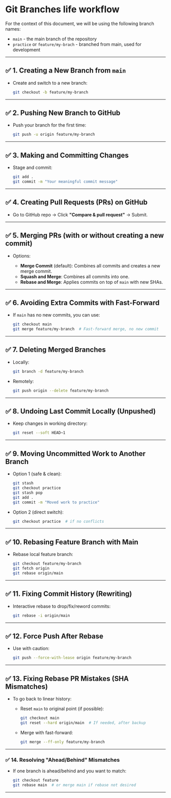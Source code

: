 # Git Branches life workflow

<!-- TODO: Complement using chat history for specific context of usage and examples. -->

For the context of this document, we will be using the following branch names:

- `main` - the main branch of the repository
- `practice` or `feature/my-brach` - branched from main, used for development

---

## ✅ **1. Creating a New Branch from `main`**

- Create and switch to a new branch:

  ```bash
  git checkout -b feature/my-branch
  ```

---

## ✅ **2. Pushing New Branch to GitHub**

- Push your branch for the first time:

  ```bash
  git push -u origin feature/my-branch
  ```

---

## ✅ **3. Making and Committing Changes**

- Stage and commit:

  ```bash
  git add .
  git commit -m "Your meaningful commit message"
  ```

---

## ✅ **4. Creating Pull Requests (PRs) on GitHub**

- Go to GitHub repo → Click **"Compare & pull request"** → Submit.

---

## ✅ **5. Merging PRs (with or without creating a new commit)**

- Options:

  - **Merge Commit** (default): Combines all commits and creates a new merge commit.
  - **Squash and Merge**: Combines all commits into one.
  - **Rebase and Merge**: Applies commits on top of `main` with new SHAs.

---

## ✅ **6. Avoiding Extra Commits with Fast-Forward**

- If `main` has no new commits, you can use:

  ```bash
  git checkout main
  git merge feature/my-branch  # Fast-forward merge, no new commit
  ```

---

## ✅ **7. Deleting Merged Branches**

- Locally:

  ```bash
  git branch -d feature/my-branch
  ```

- Remotely:

  ```bash
  git push origin --delete feature/my-branch
  ```

---

## ✅ **8. Undoing Last Commit Locally (Unpushed)**

- Keep changes in working directory:

  ```bash
  git reset --soft HEAD~1
  ```

---

## ✅ **9. Moving Uncommitted Work to Another Branch**

- Option 1 (safe & clean):

  ```bash
  git stash
  git checkout practice
  git stash pop
  git add .
  git commit -m "Moved work to practice"
  ```

- Option 2 (direct switch):

  ```bash
  git checkout practice  # if no conflicts
  ```

---

## ✅ **10. Rebasing Feature Branch with Main**

- Rebase local feature branch:

  ```bash
  git checkout feature/my-branch
  git fetch origin
  git rebase origin/main
  ```

---

## ✅ **11. Fixing Commit History (Rewriting)**

- Interactive rebase to drop/fix/reword commits:

  ```bash
  git rebase -i origin/main
  ```

---

## ✅ **12. Force Push After Rebase**

- Use with caution:

  ```bash
  git push --force-with-lease origin feature/my-branch
  ```

---

## ✅ **13. Fixing Rebase PR Mistakes (SHA Mismatches)**

- To go back to linear history:

  - Reset `main` to original point (if possible):

    ```bash
    git checkout main
    git reset --hard origin/main  # If needed, after backup
    ```

  - Merge with fast-forward:

    ```bash
    git merge --ff-only feature/my-branch
    ```

---

### ✅ **14. Resolving "Ahead/Behind" Mismatches**

- If one branch is ahead/behind and you want to match:

  ```bash
  git checkout feature
  git rebase main  # or merge main if rebase not desired
  ```

---
